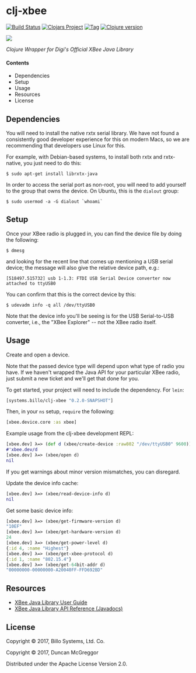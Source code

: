 # clj-xbee

[![Build Status][travis-badge]][travis]
[![Clojars Project][clojars-badge]][clojars]
[![Tag][tag-badge]][tag]
[![Clojure version][clojure-v]](project.clj)

[![][logo]][logo-large]

*Clojure Wrapper for Digi's Official XBee Java Library*

#### Contents

* Dependencies
* Setup
* Usage
* Resources
* License


## Dependencies

You will need to install the native rxtx serial library. We have not found a
consistently good developer experience for this on modern Macs, so we are
recommending that developers use Linux for this.

For example, with Debian-based systems, to install both rxtx and rxtx-native,
you just need to do this:

```
$ sudo apt-get install librxtx-java
```

In order to access the serial port as non-root, you will need to add yourself
to the group that owns the device. On Ubuntu, this is the `dialout` group:

```
$ sudo usermod -a -G dialout `whoami`
```


## Setup

Once your XBee radio is plugged in, you can find the device file by doing the
following:

```
$ dmesg
```

and looking for the recent line that comes up mentioning a USB serial device;
the message will also give the relative device path, e.g.:

```
[518497.515732] usb 1-1.3: FTDI USB Serial Device converter now attached to ttyUSB0
```

You can confirm that this is the correct device by this:

```
$ udevadm info -q all /dev/ttyUSB0
```

Note that the device info you'll be seeing is for the USB Serial-to-USB
converter, i.e., the "XBee Explorer" -- not the XBee radio itself.


## Usage

Create and open a device.

Note that the passed device type will depend upon what type of radio you have.
If we haven't wrapped the Java API for your particular XBee radio, just submit
a new ticket and we'll get that done for you.

To get started, your project will need to include the dependency. For `lein`:

```clj
[systems.billo/clj-xbee "0.2.0-SNAPSHOT"]
```

Then, in your `ns` setup, `require` the following:

```clj
[xbee.device.core :as xbee]
```

Example usage from the clj-xbee development REPL:

```clj
[xbee.dev] λ=> (def d (xbee/create-device :raw802 "/dev/ttyUSB0" 9600))
#'xbee.dev/d
[xbee.dev] λ=> (xbee/open d)
nil
```

If you get warnings about minor version mismatches, you can disregard.

Update the device info cache:

```clj
[xbee.dev] λ=> (xbee/read-device-info d)
nil
```

Get some basic device info:

```clj
[xbee.dev] λ=> (xbee/get-firmware-version d)
"10EF"
[xbee.dev] λ=> (xbee/get-hardware-version d)
24
[xbee.dev] λ=> (xbee/get-power-level d)
{:id 4, :name "Highest"}
[xbee.dev] λ=> (xbee/get-xbee-protocol d)
{:id 1, :name "802.15.4"}
[xbee.dev] λ=> (xbee/get-64bit-addr d)
"00000000-00000000-A20040FF-FFD692BD"
```


## Resources

* [XBee Java Library User Guide][javaguide]
* [XBee Java Library API Reference (Javadocs)][javadocs]

## License

Copyright © 2017, Billo Systems, Ltd. Co.

Copyright © 2017, Duncan McGreggor

Distributed under the Apache License Version 2.0.


<!-- Named page links below: /-->

[travis]: https://travis-ci.org/billosys/clj-xbee
[travis-badge]: https://travis-ci.org/billosys/clj-xbee.png?branch=master
[deps]: http://jarkeeper.com/billosys/clj-xbee
[deps-badge]: http://jarkeeper.com/billosys/clj-xbee/status.svg
[logo]: resources/images/Xbee-small.png
[logo-large]: resources/images/Xbee.png
[tag-badge]: https://img.shields.io/github/tag/billosys/clj-xbee.svg
[tag]: https://github.com/billosys/clj-xbee/tags
[clojure-v]: https://img.shields.io/badge/clojure-1.9.0-blue.svg
[jdk-v]: https://img.shields.io/badge/jdk-1.7+-blue.svg
[clojars]: https://clojars.org/systems.billo/clj-xbee
[clojars-badge]: https://img.shields.io/clojars/v/systems.billo/clj-xbee.svg
[javadocs]: http://ftp1.digi.com/support/documentation/xbjlib/javadoc/javadoc_1.2.1/
[javaguide]: https://www.digi.com/resources/documentation/digidocs/90001438/
